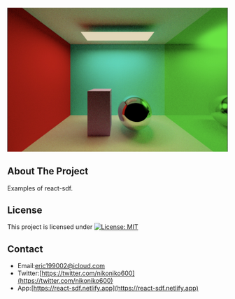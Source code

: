 <p align="center">
  <img src="./screenshot/profile.jpg" alt=''>
</p>

## About The Project
Examples of react-sdf.  

## License
This project is licensed under [![License: MIT](https://img.shields.io/badge/License-MIT-yellow.svg)](https://opensource.org/licenses/MIT)

## Contact
* Email:[eric199002@icloud.com](eric199002@icloud.com)
* Twitter:[https://twitter.com/nikoniko600](https://twitter.com/nikoniko600)
* App:[https://react-sdf.netlify.app](https://react-sdf.netlify.app) 